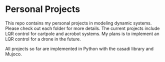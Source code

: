 # Personal Projects
This repo contains my personal projects in modeling dynamic systems. Please check out each folder for more details. The current projects include LQR control for cartpole and acrobot systems. My plans is to implement an LQR control for a drone in the future.

All projects so far are implemented in Python with the casadi library and Mujoco.